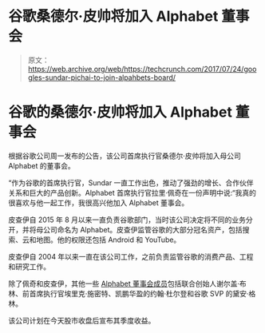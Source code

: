 # 谷歌桑德尔·皮帅将加入 Alphabet 董事会 

> 原文：<https://web.archive.org/web/https://techcrunch.com/2017/07/24/googles-sundar-pichai-to-join-alpahbets-board/>

# 谷歌的桑德尔·皮帅将加入 Alphabet 董事会

根据谷歌公司周一发布的公告，该公司首席执行官桑德尔·皮帅将加入母公司 Alphabet 的董事会。

“作为谷歌的首席执行官，Sundar 一直工作出色，推动了强劲的增长、合作伙伴关系和巨大的产品创新。Alphabet 首席执行官拉里·佩奇在一份声明中说:“我真的很喜欢与他一起工作，我很高兴他加入 Alphabet 董事会。

皮查伊自 2015 年 8 月以来一直负责谷歌部门，当时该公司决定将不同的业务分开，并将母公司命名为 Alphabet。皮查伊监管谷歌的大部分冠名资产，包括搜索、云和地图。他的权限还包括 Android 和 YouTube。

皮查伊自 2004 年以来一直在该公司工作，之前负责监管谷歌的消费产品、工程和研究工作。

除了佩奇和皮查伊，其他一些 [Alphabet 董事会成员](https://web.archive.org/web/20221209093901/https://abc.xyz/investor/other/board.html)包括联合创始人谢尔盖·布林、前首席执行官埃里克·施密特、凯鹏华盈的约翰·杜尔登和谷歌 SVP 的黛安·格林。

该公司计划在今天股市收盘后宣布其季度收益。